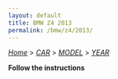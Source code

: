 ```yaml
---
layout: default
title: BMW Z4 2013
permalink: /bmw/z4/2013/
---
```

[*Home*](/) > [*CAR*](/car/) > [*MODEL*](/car/model/) > [*YEAR*](/car/model/year/)

**Follow the instructions**
